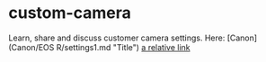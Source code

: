 # custom-camera
Learn, share and discuss customer camera settings.
Here: [Canon](Canon/EOS R/settings1.md "Title")
[a relative link](other_file.md)
